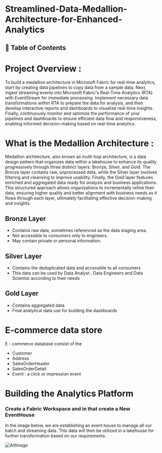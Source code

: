 # Streamlined-Data-Medallion-Architecture-for-Enhanced-Analytics

## 📜 Table of Contents





# Project Overview : 

To build a medallion architecture in Microsoft Fabric for real-time analytics, start by creating data pipelines to copy data from a sample data. Next, ingest streaming events into Microsoft Fabric's Real-Time Analytics (RTA) with EventStream for immediate processing. Implement necessary data transformations within RTA to prepare the data for analysis, and then develop interactive reports and dashboards to visualize real-time insights. Finally, continuously monitor and optimize the performance of your pipelines and dashboards to ensure efficient data flow and responsiveness, enabling informed decision-making based on real-time analytics.

# What is the Medallion Architecture :

Medallion architecture, also known as multi-hop architecture, is a data design pattern that organizes data within a lakehouse to enhance its quality progressively through three distinct layers: Bronze, Silver, and Gold. The Bronze layer contains raw, unprocessed data, while the Silver layer involves filtering and cleansing to improve usability. Finally, the Gold layer features enriched and aggregated data ready for analysis and business applications. This structured approach allows organizations to incrementally refine their data, ensuring higher quality and better alignment with business needs as it flows through each layer, ultimately facilitating effective decision-making and insights.

## Bronze Layer 
- Contains raw data, sometimes referenced as the data staging area.
- Not accessible to consumers only to engineers.
- May contain private or personal information.

## Silver Layer
- Contains the deduplicated data and accessible to all consumers
- This data can be used by Data Analyst , Data Engineers and Data Scientist according to their needs

## Gold Layer
- Contains aggregated data
- Final analytical data use for building the dashboards

# E-commerce data store 

E - commerce database consist of the 
 - Customer
 - Address
 - SalesOrderHeader
 - SalesOrderDetail
 - Event : a click or impression event

# Building the Analytics Platform

### Create a Fabric Workspace and in that create a New EventHouse

In the image below, we are establishing an event house to manage all our batch and streaming data. This data will then be utilized in a lakehouse for further transformation based on our requirements.

![AltImage]()
